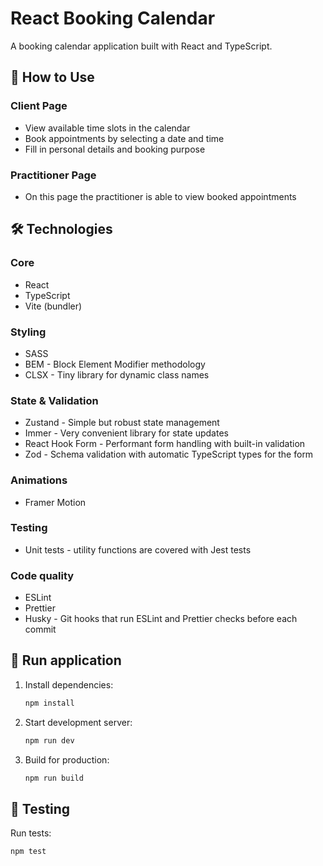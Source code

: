 # React Booking Calendar

A booking calendar application built with React and TypeScript.

## 📱 How to Use

### Client Page

- View available time slots in the calendar
- Book appointments by selecting a date and time
- Fill in personal details and booking purpose

### Practitioner Page

- On this page the practitioner is able to view booked appointments

## 🛠️ Technologies

### Core

- React
- TypeScript
- Vite (bundler)

### Styling

- SASS
- BEM - Block Element Modifier methodology
- CLSX - Tiny library for dynamic class names

### State & Validation

- Zustand - Simple but robust state management
- Immer - Very convenient library for state updates
- React Hook Form - Performant form handling with built-in validation
- Zod - Schema validation with automatic TypeScript types for the form

### Animations

- Framer Motion

### Testing

- Unit tests - utility functions are covered with Jest tests

### Code quality

- ESLint
- Prettier
- Husky - Git hooks that run ESLint and Prettier checks before each commit

## 🚀 Run application

1. Install dependencies:

   ```bash
   npm install
   ```

2. Start development server:

   ```bash
   npm run dev
   ```

3. Build for production:
   ```bash
   npm run build
   ```

## 🧪 Testing

Run tests:

```bash
npm test
```
